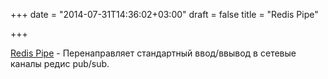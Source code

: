 +++
date = "2014-07-31T14:36:02+03:00"
draft = false
title = "Redis Pipe"

+++

<p><a href="https://github.com/whee/rp/">Redis Pipe</a>&nbsp;- Перенаправляет стандартный ввод/ввывод в сетевые каналы редис pub/sub.</p>

